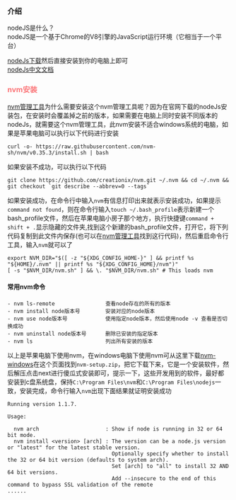 ### 介绍
nodeJS是什么？<br>
nodeJS是一个基于Chrome的V8引擎的JavaScript运行环境（它相当于一个平台）

[nodeJs下载](https://nodejs.org/zh-cn/download/)然后直接安装到你的电脑上即可<br>
[nodeJs中文文档](http://nodejs.cn/api/)

<h3 style="color: #FB7477">nvm安装</h3>

[nvm管理工具](https://github.com/nvm-sh/nvm/blob/master/README.md)为什么需要安装这个nvm管理工具呢？因为在官网下载的nodeJs安装包，在安装时会覆盖掉之前的版本，如果需要在电脑上同时安装不同版本的nodeJs，就需要这个nvm管理工具，此nvm安装不适合windows系统的电脑，如果是苹果电脑可以执行以下代码进行安装
```
curl -o- https://raw.githubusercontent.com/nvm-sh/nvm/v0.35.3/install.sh | bash
```
如果安装不成功，可以执行以下代码
```
git clone https://github.com/creationix/nvm.git ~/.nvm && cd ~/.nvm && git checkout `git describe --abbrev=0 --tags`
```
如果安装成功，在命令行中输入`nvm`有信息打印出来就表示安装成功，如果提示`command not found`，则在命令行输入`touch ~/.bash_profile`表示新建一个bash_profile文件，然后在苹果电脑小房子那个地方，执行快捷键`command + shift + .`显示隐藏的文件夹,找到这个新建的bash_profile文件，打开它，将下列代码复制到此文件内保存(也可以在[nvm管理工具](https://github.com/nvm-sh/nvm/blob/master/README.md)找到这行代码)，然后重启命令行工具，输入`nvm`就可以了
```
export NVM_DIR="$([ -z "${XDG_CONFIG_HOME-}" ] && printf %s "${HOME}/.nvm" || printf %s "${XDG_CONFIG_HOME}/nvm")"
[ -s "$NVM_DIR/nvm.sh" ] && \. "$NVM_DIR/nvm.sh" # This loads nvm
```
<h4>常用nvm命令</h4>

```
- nvm ls-remote                查看node存在的所有的版本
- nvm install node版本号        安装对应的node版本
- nvm use node版本号            使用指定node版本，然后使用node -v 查看是否切换成功
- nvm uninstall node版本号      删除已安装的指定版本
- nvm ls                       列出所有安装的版本
```
以上是苹果电脑下使用nvm，在windows电脑下使用nvm可从这里下载[nvm-windows](https://github.com/coreybutler/nvm-windows/releases)在这个页面找到`nvm-setup.zip`，把它下载下来，它是一个安装软件，然后解压点击next进行傻瓜式安装即可，提示一下，这些开发用到的软件，最好都安装到c盘系统盘，保持`C:\Program Files\nvm`和`C:\Program Files\nodejs`一致，安装完成，命令行输入`nvm`出现下面结果就证明安装成功
```
Running version 1.1.7.

Usage:

  nvm arch                     : Show if node is running in 32 or 64 bit mode.
  nvm install <version> [arch] : The version can be a node.js version or "latest" for the latest stable version.
                                 Optionally specify whether to install the 32 or 64 bit version (defaults to system arch).
                                 Set [arch] to "all" to install 32 AND 64 bit versions.
                                 Add --insecure to the end of this command to bypass SSL validation of the remote 
......
```